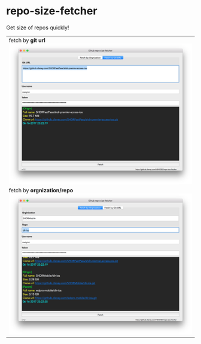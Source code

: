 # repo-size-fetcher
Get size of repos quickly!

|  | 
| ------ | 
| fetch by **git url**![alt text](./Screen%20Shot%202017-06-16%20at%2023.22.23.png) |
| fetch by **orgnization/repo**![alt text](./Screen%20Shot%202017-06-16%20at%2023.22.39.png) |
